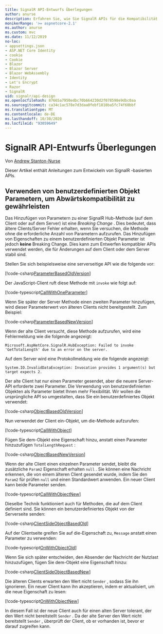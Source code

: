 ```yaml
---
title: SignalR API-Entwurfs Überlegungen
author: anurse
description: Erfahren Sie, wie Sie SignalR APIs für die Kompatibilität zwischen verschiedenen Versionen Ihrer APP entwerfen.
monikerRange: '>= aspnetcore-2.1'
ms.author: anurse
ms.custom: mvc
ms.date: 11/12/2019
no-loc:
- appsettings.json
- ASP.NET Core Identity
- cookie
- Cookie
- Blazor
- Blazor Server
- Blazor WebAssembly
- Identity
- Let's Encrypt
- Razor
- SignalR
uid: signalr/api-design
ms.openlocfilehash: 87665a7950edbc70b664230d2f078598e9dbc0aa
ms.sourcegitcommit: ca34c1ac578e7d3daa0febf1810ba5fc74f60bbf
ms.translationtype: MT
ms.contentlocale: de-DE
ms.lasthandoff: 10/30/2020
ms.locfileid: "93059649"
---
```

# <a name="no-locsignalr-api-design-considerations"></a>SignalR API-Entwurfs Überlegungen

Von [Andrew Stanton-Nurse](https://twitter.com/anurse)

Dieser Artikel enthält Anleitungen zum Entwickeln von SignalR -basierten APIs.

## <a name="use-custom-object-parameters-to-ensure-backwards-compatibility"></a>Verwenden von benutzerdefinierten Objekt Parametern, um Abwärtskompatibilität zu gewährleisten

Das Hinzufügen von Parametern zu einer SignalR Hub-Methode (auf dem Client oder auf dem Server) ist eine *Breaking Change* . Dies bedeutet, dass ältere Clients/Server Fehler erhalten, wenn Sie versuchen, die Methode ohne die erforderliche Anzahl von Parametern aufzurufen. Das Hinzufügen von Eigenschaften zu einem benutzerdefinierten Objekt Parameter ist jedoch **keine** Breaking Change. Dies kann zum Entwerfen kompatibler APIs verwendet werden, die für Änderungen auf dem Client oder dem Server stabil sind.

Stellen Sie sich beispielsweise eine serverseitige API wie die folgende vor:

[!code-csharp[ParameterBasedOldVersion](api-design/sample/Samples.cs?name=ParameterBasedOldVersion)]

Der JavaScript-Client ruft diese Methode mit `invoke` wie folgt auf:

[!code-typescript[CallWithOneParameter](api-design/sample/Samples.ts?name=CallWithOneParameter)]

Wenn Sie später der Server Methode einen zweiten Parameter hinzufügen, wird dieser Parameterwert von älteren Clients nicht bereitgestellt. Zum Beispiel:

[!code-csharp[ParameterBasedNewVersion](api-design/sample/Samples.cs?name=ParameterBasedNewVersion)]

Wenn der alte Client versucht, diese Methode aufzurufen, wird eine Fehlermeldung wie die folgende angezeigt:

```
Microsoft.AspNetCore.SignalR.HubException: Failed to invoke 'GetTotalLength' due to an error on the server.
```

Auf dem Server wird eine Protokollmeldung wie die folgende angezeigt:

```
System.IO.InvalidDataException: Invocation provides 1 argument(s) but target expects 2.
```

Der alte Client hat nur einen Parameter gesendet, aber die neuere Server-API erforderte zwei Parameter. Die Verwendung von benutzerdefinierten Objekten als Parameter bietet Ihnen mehr Flexibilität. Wir wollen die ursprüngliche API so umgestalten, dass Sie ein benutzerdefiniertes Objekt verwendet:

[!code-csharp[ObjectBasedOldVersion](api-design/sample/Samples.cs?name=ObjectBasedOldVersion)]

Nun verwendet der Client ein-Objekt, um die-Methode aufzurufen:

[!code-typescript[CallWithObject](api-design/sample/Samples.ts?name=CallWithObject)]

Fügen Sie dem-Objekt eine Eigenschaft hinzu, anstatt einen Parameter hinzuzufügen `TotalLengthRequest` :

[!code-csharp[ObjectBasedNewVersion](api-design/sample/Samples.cs?name=ObjectBasedNewVersion&highlight=4,9-13)]

Wenn der alte Client einen einzelnen Parameter sendet, bleibt die zusätzliche `Param2` Eigenschaft erhalten `null` . Sie können eine Nachricht erkennen, die von einem älteren Client gesendet wurde, indem Sie den `Param2` für prüfen `null` und einen Standardwert anwenden. Ein neuer Client kann beide Parameter senden.

[!code-typescript[CallWithObjectNew](api-design/sample/Samples.ts?name=CallWithObjectNew)]

Dieselbe Technik funktioniert auch für Methoden, die auf dem Client definiert sind. Sie können ein benutzerdefiniertes Objekt von der Serverseite senden:

[!code-csharp[ClientSideObjectBasedOld](api-design/sample/Samples.cs?name=ClientSideObjectBasedOld)]

Auf der Clientseite greifen Sie auf die-Eigenschaft zu, `Message` anstatt einen Parameter zu verwenden:

[!code-typescript[OnWithObjectOld](api-design/sample/Samples.ts?name=OnWithObjectOld)]

Wenn Sie sich später entscheiden, den Absender der Nachricht der Nutzlast hinzuzufügen, fügen Sie dem-Objekt eine Eigenschaft hinzu:

[!code-csharp[ClientSideObjectBasedNew](api-design/sample/Samples.cs?name=ClientSideObjectBasedNew&highlight=5)]

Die älteren Clients erwarten den Wert nicht `Sender` , sodass Sie ihn ignorieren. Ein neuer Client kann ihn akzeptieren, indem er aktualisiert, um die neue Eigenschaft zu lesen:

[!code-typescript[OnWithObjectNew](api-design/sample/Samples.ts?name=OnWithObjectNew&highlight=2-5)]

In diesem Fall ist der neue Client auch für einen alten Server tolerant, der den Wert nicht bereitstellt `Sender` . Da der alte Server den Wert nicht bereitstellt `Sender` , überprüft der Client, ob er vorhanden ist, bevor er darauf zugreifen kann.
